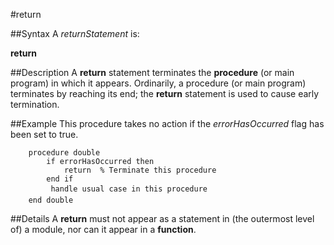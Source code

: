 
#return

##Syntax
A _returnStatement_ is:

**return**




##Description
A **return** statement terminates the **procedure** (or main program) in which it appears. Ordinarily, a procedure (or main program) terminates by reaching its end; the **return** statement is used to cause early termination.



##Example
This procedure takes no action if the _errorHasOccurred_ flag has been set to true.


        procedure double
            if errorHasOccurred then
                return  % Terminate this procedure
            end if
             handle usual case in this procedure 
        end double
##Details
A **return** must not appear as a statement in (the outermost level of) a module, nor can it appear in a **function**.


